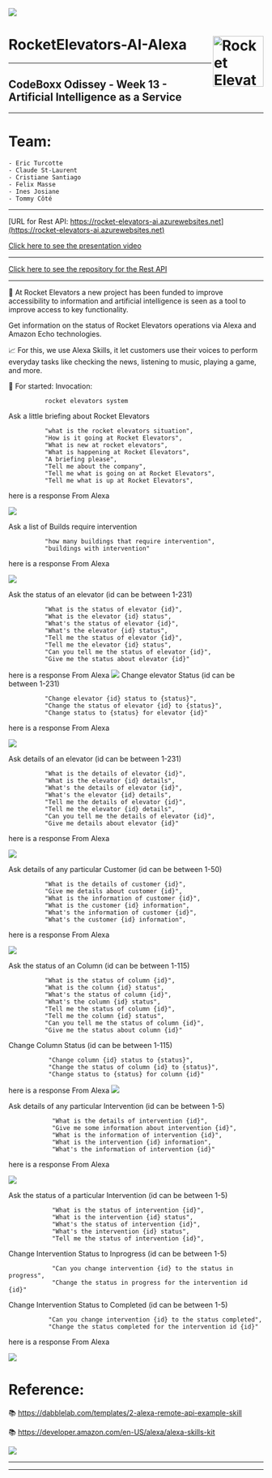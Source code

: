 ![](images/week11photo01.jpg)

# RocketElevators-AI-Alexa <img src="images/R2.png" align="right" alt="Rocket Elevators logo" width="" height="100">
-----------------------------------------------------------------------------------------------

## CodeBoxx Odissey - Week 13 - Artificial Intelligence as a Service


-----------------------------------------------------------------------------------------------

# Team:

```ssh
- Eric Turcotte
- Claude St-Laurent
- Cristiane Santiago
- Felix Masse
- Ines Josiane
- Tommy Côté
```
-----------------------------------------------------------------------------------------------

[URL for Rest API:  https://rocket-elevators-ai.azurewebsites.net](https://rocket-elevators-ai.azurewebsites.net)

[Click here to see the presentation video](https://www.dropbox.com/sh/ylura897kseqzde/AADKbwicikAQ3dpWLhPhSPYaa?dl=0)


-----------------------------------------------------------------------------------------------

[Click here to see the repository for the Rest API](https://github.com/cris-s-santiago/Rocket-Elevators-AI-Alexa-Rest-API.git)

-----------------------------------------------------------------------------------------------

🚀 At Rocket Elevators a new project has been funded to improve accessibility to information and artificial intelligence is seen as a tool to improve access to key functionality.

Get information on the status of Rocket Elevators operations via Alexa and Amazon Echo technologies.

📈 For this, we use Alexa Skills, it let customers use their voices to perform everyday tasks like checking the news, listening to music, playing a game, and more.


📌 For started:
Invocation:

              rocket elevators system


Ask a little briefing about Rocket Elevators

              "what is the rocket elevators situation",
              "How is it going at Rocket Elevators",
              "What is new at rocket elevators",
              "What is happening at Rocket Elevators",
              "A briefing please",
              "Tell me about the company",
              "Tell me what is going on at Rocket Elevators",
              "Tell me what is up at Rocket Elevators",

here is a response From Alexa

![](images\1.JPG)

Ask a list of Builds require intervention

              "how many buildings that require intervention",
              "buildings with intervention"
              
here is a response From Alexa

![](images/2.JPG)

Ask the status of an elevator (id can be between 1-231)

              "What is the status of elevator {id}",
              "What is the elevator {id} status",
              "What's the status of elevator {id}",
              "What's the elevator {id} status",
              "Tell me the status of elevator {id}",
              "Tell me the elevator {id} status",
              "Can you tell me the status of elevator {id}",
              "Give me the status about elevator {id}"
here is a response From Alexa
![](images/3.JPG)
Change elevator Status (id can be between 1-231)

              "Change elevator {id} status to {status}",
              "Change the status of elevator {id} to {status}",
              "Change status to {status} for elevator {id}"
here is a response From Alexa

![](images/4.JPG) 

Ask details of an elevator (id can be between 1-231)

              "What is the details of elevator {id}",
              "What is the elevator {id} details",
              "What's the details of elevator {id}",
              "What's the elevator {id} details",
              "Tell me the details of elevator {id}",
              "Tell me the elevator {id} details",
              "Can you tell me the details of elevator {id}",
              "Give me details about elevator {id}"
here is a response From Alexa

![](images/5.JPG)             

Ask details of any particular Customer (id can be between 1-50)

              "What is the details of customer {id}",
              "Give me details about customer {id}",
              "What is the information of customer {id}",
              "What is the customer {id} information",
              "What's the information of customer {id}",
              "What's the customer {id} information",
here is a response From Alexa

![](images/7.JPG) 

Ask the status of an Column (id can be between 1-115)

              "What is the status of column {id}",
              "What is the column {id} status",
              "What's the status of column {id}",
              "What's the column {id} status",
              "Tell me the status of column {id}",
              "Tell me the column {id} status",
              "Can you tell me the status of column {id}",
              "Give me the status about column {id}"
Change Column Status (id can be between 1-115)

               "Change column {id} status to {status}",
               "Change the status of column {id} to {status}",
               "Change status to {status} for column {id}"

here is a response From Alexa
![](images/6.jpg) 

Ask details of any particular Intervention (id can be between 1-5)
                  
                "What is the details of intervention {id}",
                "Give me some information about intervention {id}",
                "What is the information of intervention {id}",
                "What is the intervention {id} information",
                "What's the information of intervention {id}"
here is a response From Alexa

![](images/8.JPG) 

Ask the status of a particular Intervention (id can be between 1-5)
                  
                "What is the status of intervention {id}",
                "What is the intervention {id} status",
                "What's the status of intervention {id}",
                "What's the intervention {id} status",
                "Tell me the status of intervention {id}",
Change Intervention Status to Inprogress (id can be between 1-5)

                "Can you change intervention {id} to the status in progress",
                "Change the status in progress for the intervention id {id}"

Change Intervention Status to Completed (id can be between 1-5)

               "Can you change intervention {id} to the status completed",
               "Change the status completed for the intervention id {id}"
here is a response From Alexa

![](images/9.jpg) 
               
# Reference:

📚 https://dabblelab.com/templates/2-alexa-remote-api-example-skill

📚 https://developer.amazon.com/en-US/alexa/alexa-skills-kit

![](images/week11photo10.jpg)


-----------------------------------------------------------------------------------------------


-----------------------------------------------------------------------------------------------
